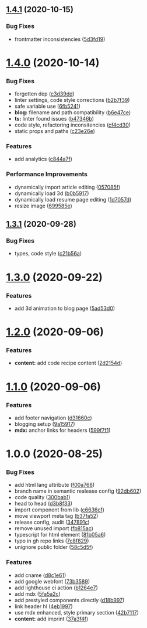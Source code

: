 ## [1.4.1](https://github.com/pixelmord/composableweb.github.io/compare/v1.4.0...v1.4.1) (2020-10-15)


### Bug Fixes

* frontmatter inconsistencies ([5d3fd19](https://github.com/pixelmord/composableweb.github.io/commit/5d3fd190dedf7c3589a8cac3245b3b0936531663))

# [1.4.0](https://github.com/pixelmord/composableweb.github.io/compare/v1.3.1...v1.4.0) (2020-10-14)


### Bug Fixes

* forgotten dep ([c3d39dd](https://github.com/pixelmord/composableweb.github.io/commit/c3d39ddf76db8ec1c758d2eefb0511212f432532))
* linter settings, code style corrections ([b2b7f39](https://github.com/pixelmord/composableweb.github.io/commit/b2b7f39ffd15da48dfca2713337261e0f64a647f))
* safe variable use ([6fb5241](https://github.com/pixelmord/composableweb.github.io/commit/6fb5241c621197fa86a6b1f56de62c05cb55c92b))
* **blog:** filename and path compatibility ([b6e47ce](https://github.com/pixelmord/composableweb.github.io/commit/b6e47cecd46995712f3434e8f22a8882a17a388a))
* **ts:** linter found issues ([b47346b](https://github.com/pixelmord/composableweb.github.io/commit/b47346b6b1fcb62605aa929d7de124b1d153cfdf))
* code style, refactoring inconsitencies ([cf4cd30](https://github.com/pixelmord/composableweb.github.io/commit/cf4cd30546e61065b733edbd2155f353caa9c5cd))
* static props and paths ([c23e26e](https://github.com/pixelmord/composableweb.github.io/commit/c23e26e716436f096e8ddf9bd0751a1dd9a826ba))


### Features

* add analytics ([c844a7f](https://github.com/pixelmord/composableweb.github.io/commit/c844a7fbcd3a0ee2ba650f8665ad072562fcdba2))


### Performance Improvements

* dynamically import article editing ([057085f](https://github.com/pixelmord/composableweb.github.io/commit/057085f339a68c406a61d01d5ccc6b9d613e8985))
* dynamically load 3d ([b0b5917](https://github.com/pixelmord/composableweb.github.io/commit/b0b591718e32f41ddaa37321b9d9477cf0488a1d))
* dynamically load resume page editing ([1d7057d](https://github.com/pixelmord/composableweb.github.io/commit/1d7057d9b0b35082199a2ce182159550373f453a))
* resize image ([699585e](https://github.com/pixelmord/composableweb.github.io/commit/699585ebf4359f5208e6476f09af130cbb14f450))

## [1.3.1](https://github.com/pixelmord/composableweb.github.io/compare/v1.3.0...v1.3.1) (2020-09-28)


### Bug Fixes

* types, code style ([c21b56a](https://github.com/pixelmord/composableweb.github.io/commit/c21b56a1f9025834b8abf123456dcb4364fa3470))

# [1.3.0](https://github.com/pixelmord/composableweb.github.io/compare/v1.2.0...v1.3.0) (2020-09-22)

### Features

- add 3d animation to blog page ([5ad53d0](https://github.com/pixelmord/composableweb.github.io/commit/5ad53d03e40165013fbe12825cb82c40765a1af6))

# [1.2.0](https://github.com/pixelmord/composableweb.github.io/compare/v1.1.0...v1.2.0) (2020-09-06)

### Features

- **content:** add code recipe content ([2d2154d](https://github.com/pixelmord/composableweb.github.io/commit/2d2154dc78df125b0c93e0d914389fd805f1917a))

# [1.1.0](https://github.com/pixelmord/composableweb.github.io/compare/v1.0.0...v1.1.0) (2020-09-06)

### Features

- add footer navigation ([d31660c](https://github.com/pixelmord/composableweb.github.io/commit/d31660c0ad9993fde3bef30c6236f6616baf6d7e))
- blogging setup ([9a15917](https://github.com/pixelmord/composableweb.github.io/commit/9a15917ca4f592d12ba6d49501aeb390918b2fea))
- **mdx:** anchor links for headers ([599f7f1](https://github.com/pixelmord/composableweb.github.io/commit/599f7f188569d30090be78ee2cf8857f994d2ffc))

# 1.0.0 (2020-08-25)

### Bug Fixes

- add html lang attribute ([f00a768](https://github.com/pixelmord/composableweb.github.io/commit/f00a76888979b9d76dfa67573e0329ad859b1b77))
- branch name in semantic realease config ([92db602](https://github.com/pixelmord/composableweb.github.io/commit/92db60274bf0e5e0601594c925ed24ab5206dfc1))
- code quality ([300bab1](https://github.com/pixelmord/composableweb.github.io/commit/300bab192b8c49bce9209b852dac148541ef336b))
- head to head ([d3b8f33](https://github.com/pixelmord/composableweb.github.io/commit/d3b8f3315a4d50cc7bd603eb9a0d1446d21fa8f7))
- import component from lib ([c6636cf](https://github.com/pixelmord/composableweb.github.io/commit/c6636cfeb73d2dabd14b15a194bd62e849a07b69))
- move viewport meta tag ([b37fa52](https://github.com/pixelmord/composableweb.github.io/commit/b37fa526e7564b567852b2063a3950dd4317026d))
- release config, audit ([347891c](https://github.com/pixelmord/composableweb.github.io/commit/347891c47d592e07607dd103d57569f01d5046b5))
- remove unused import ([fb815ac](https://github.com/pixelmord/composableweb.github.io/commit/fb815ace7f618473f896589bcce7b31595e0c207))
- typescript for html element ([81b05a6](https://github.com/pixelmord/composableweb.github.io/commit/81b05a60bb1122966bb4f2db1a2cfb24bd858429))
- typo in gh repo links ([7c8f829](https://github.com/pixelmord/composableweb.github.io/commit/7c8f8296e95c38854eea32ec7a3df33e50e17c50))
- unignore public folder ([58c5d5f](https://github.com/pixelmord/composableweb.github.io/commit/58c5d5fc8757f14aa9f805ec108e180a9d349613))

### Features

- add cname ([d8c1e61](https://github.com/pixelmord/composableweb.github.io/commit/d8c1e6187e115e691de9148d06179d4d485d8619))
- add google webfont ([73b3589](https://github.com/pixelmord/composableweb.github.io/commit/73b358921d55bfa3a70edde847f69e1580424711))
- add lighthouse ci action ([b1264e7](https://github.com/pixelmord/composableweb.github.io/commit/b1264e7381e609a2d37819c732d0a6fb4de8b756))
- add mdx ([5fa5a2c](https://github.com/pixelmord/composableweb.github.io/commit/5fa5a2c55fb70837a80fcb933414dfdde95f5537))
- add prestyled components directly ([d18b997](https://github.com/pixelmord/composableweb.github.io/commit/d18b997eaf42d7931055d957ffd4eea241fdb8e7))
- link header hl ([4eb1997](https://github.com/pixelmord/composableweb.github.io/commit/4eb19970f02c991ec994c867a9297dd7c11f74e8))
- use mdx enhanced, style primary section ([42b7117](https://github.com/pixelmord/composableweb.github.io/commit/42b7117813a5a8abba7dadc0e76f73e975098a8c))
- **content:** add imprint ([37a3f4f](https://github.com/pixelmord/composableweb.github.io/commit/37a3f4fdc2b8a901eaa325b7c206417f67cf217f))
